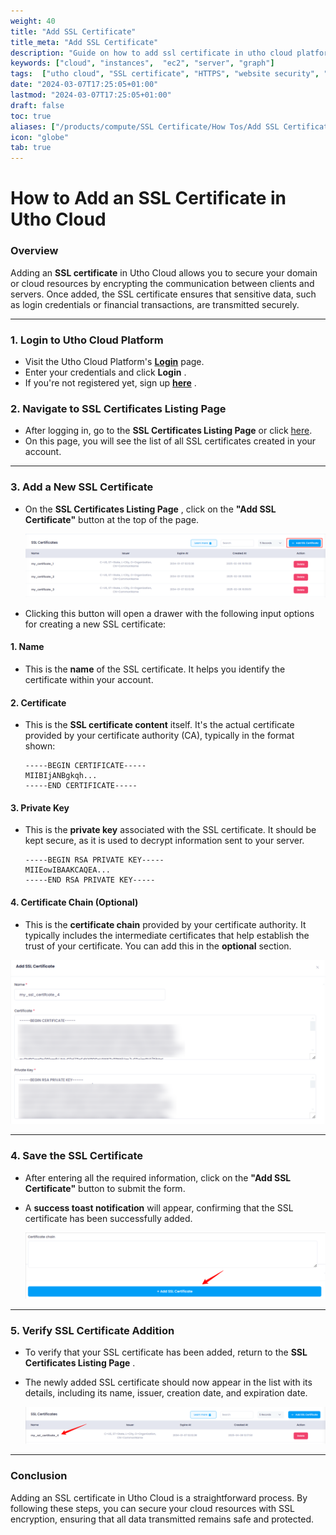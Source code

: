 ```yaml
---
weight: 40
title: "Add SSL Certificate"
title_meta: "Add SSL Certificate"
description: "Guide on how to add ssl certificate in utho cloud platform"
keywords: ["cloud", "instances",  "ec2", "server", "graph"]
tags:  ["utho cloud", "SSL certificate", "HTTPS", "website security", "encryption"]
date: "2024-03-07T17:25:05+01:00"
lastmod: "2024-03-07T17:25:05+01:00"
draft: false
toc: true
aliases: ["/products/compute/SSL Certificate/How Tos/Add SSL Certificate"]
icon: "globe"
tab: true
---
```





# **How to Add an SSL Certificate in Utho Cloud**

### **Overview**

Adding an **SSL certificate** in Utho Cloud allows you to secure your domain or cloud resources by encrypting the communication between clients and servers. Once added, the SSL certificate ensures that sensitive data, such as login credentials or financial transactions, are transmitted securely.

---

### **1. Login to Utho Cloud Platform**

* Visit the Utho Cloud Platform's **[ Login](https://console.utho.com/login)** page.
* Enter your credentials and click  **Login** .
* If you're not registered yet, sign up  **[here](https://console.utho.com/signup)** .

### **2. Navigate to SSL Certificates Listing Page**

* After logging in, go to the **SSL Certificates Listing Page** or click [here](https://console.utho.com/ssl "SSL Listing Page").
* On this page, you will see the list of all SSL certificates created in your account.

---

### **3. Add a New SSL Certificate**

* On the  **SSL Certificates Listing Page** , click on the **"Add SSL Certificate"** button at the top of the page.

  ![1744094699069](image/index/1744094699069.png)
* Clicking this button will open a drawer with the following input options for creating a new SSL certificate:

#### 1. **Name**

* This is the **name** of the SSL certificate. It helps you identify the certificate within your account.

#### 2. **Certificate**

* This is the **SSL certificate content** itself. It's the actual certificate provided by your certificate authority (CA), typically in the format shown:

  ```
  -----BEGIN CERTIFICATE-----
  MIIBIjANBgkqh...
  -----END CERTIFICATE-----
  ```

#### 3. **Private Key**

* This is the **private key** associated with the SSL certificate. It should be kept secure, as it is used to decrypt information sent to your server.

  ```
  -----BEGIN RSA PRIVATE KEY-----
  MIIEowIBAAKCAQEA...
  -----END RSA PRIVATE KEY-----
  ```

#### 4. **Certificate Chain (Optional)**

* This is the **certificate chain** provided by your certificate authority. It typically includes the intermediate certificates that help establish the trust of your certificate. You can add this in the **optional** section.

![1744094833282](image/index/1744094833282.png)

---

### **4. Save the SSL Certificate**

* After entering all the required information, click on the **"Add SSL Certificate"** button to submit the form.
* A **success toast notification** will appear, confirming that the SSL certificate has been successfully added.

  ![1744094861141](image/index/1744094861141.png)

---

### **5. Verify SSL Certificate Addition**

* To verify that your SSL certificate has been added, return to the  **SSL Certificates Listing Page** .
* The newly added SSL certificate should now appear in the list with its details, including its name, issuer, creation date, and expiration date.

  ![1744094892948](image/index/1744094892948.png)

---

### **Conclusion**

Adding an SSL certificate in Utho Cloud is a straightforward process. By following these steps, you can secure your cloud resources with SSL encryption, ensuring that all data transmitted remains safe and protected.
